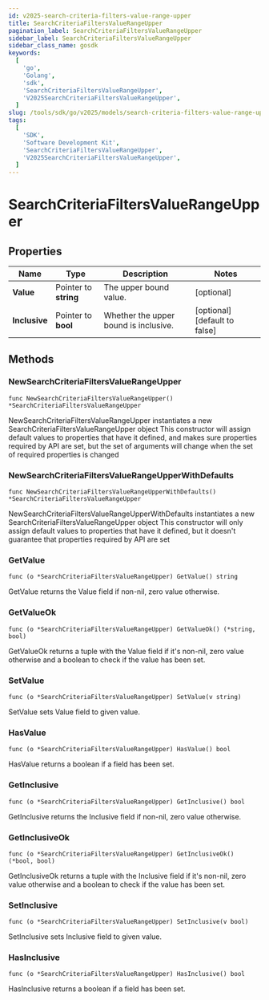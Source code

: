 ```yaml
---
id: v2025-search-criteria-filters-value-range-upper
title: SearchCriteriaFiltersValueRangeUpper
pagination_label: SearchCriteriaFiltersValueRangeUpper
sidebar_label: SearchCriteriaFiltersValueRangeUpper
sidebar_class_name: gosdk
keywords:
  [
    'go',
    'Golang',
    'sdk',
    'SearchCriteriaFiltersValueRangeUpper',
    'V2025SearchCriteriaFiltersValueRangeUpper',
  ]
slug: /tools/sdk/go/v2025/models/search-criteria-filters-value-range-upper
tags:
  [
    'SDK',
    'Software Development Kit',
    'SearchCriteriaFiltersValueRangeUpper',
    'V2025SearchCriteriaFiltersValueRangeUpper',
  ]
---
```


# SearchCriteriaFiltersValueRangeUpper

## Properties

| Name | Type | Description | Notes |
| --- | --- | --- | --- |
| **Value** | Pointer to **string** | The upper bound value. | [optional] |
| **Inclusive** | Pointer to **bool** | Whether the upper bound is inclusive. | [optional] [default to false] |

## Methods

### NewSearchCriteriaFiltersValueRangeUpper

`func NewSearchCriteriaFiltersValueRangeUpper() *SearchCriteriaFiltersValueRangeUpper`

NewSearchCriteriaFiltersValueRangeUpper instantiates a new SearchCriteriaFiltersValueRangeUpper object This constructor will assign default values to properties that have it defined, and makes sure properties required by API are set, but the set of arguments will change when the set of required properties is changed

### NewSearchCriteriaFiltersValueRangeUpperWithDefaults

`func NewSearchCriteriaFiltersValueRangeUpperWithDefaults() *SearchCriteriaFiltersValueRangeUpper`

NewSearchCriteriaFiltersValueRangeUpperWithDefaults instantiates a new SearchCriteriaFiltersValueRangeUpper object This constructor will only assign default values to properties that have it defined, but it doesn't guarantee that properties required by API are set

### GetValue

`func (o *SearchCriteriaFiltersValueRangeUpper) GetValue() string`

GetValue returns the Value field if non-nil, zero value otherwise.

### GetValueOk

`func (o *SearchCriteriaFiltersValueRangeUpper) GetValueOk() (*string, bool)`

GetValueOk returns a tuple with the Value field if it's non-nil, zero value otherwise and a boolean to check if the value has been set.

### SetValue

`func (o *SearchCriteriaFiltersValueRangeUpper) SetValue(v string)`

SetValue sets Value field to given value.

### HasValue

`func (o *SearchCriteriaFiltersValueRangeUpper) HasValue() bool`

HasValue returns a boolean if a field has been set.

### GetInclusive

`func (o *SearchCriteriaFiltersValueRangeUpper) GetInclusive() bool`

GetInclusive returns the Inclusive field if non-nil, zero value otherwise.

### GetInclusiveOk

`func (o *SearchCriteriaFiltersValueRangeUpper) GetInclusiveOk() (*bool, bool)`

GetInclusiveOk returns a tuple with the Inclusive field if it's non-nil, zero value otherwise and a boolean to check if the value has been set.

### SetInclusive

`func (o *SearchCriteriaFiltersValueRangeUpper) SetInclusive(v bool)`

SetInclusive sets Inclusive field to given value.

### HasInclusive

`func (o *SearchCriteriaFiltersValueRangeUpper) HasInclusive() bool`

HasInclusive returns a boolean if a field has been set.
